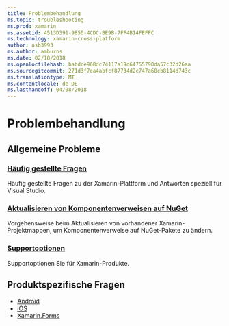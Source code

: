 ```yaml
---
title: Problembehandlung
ms.topic: troubleshooting
ms.prod: xamarin
ms.assetid: 4513D391-9850-4CDC-BE9B-7FF4B14FEFFC
ms.technology: xamarin-cross-platform
author: asb3993
ms.author: amburns
ms.date: 02/18/2018
ms.openlocfilehash: babdce968dc74117a19d64755790da57c32d26aa
ms.sourcegitcommit: 271d3f7ea4abfcf87734d2c747a68cb8114d743c
ms.translationtype: MT
ms.contentlocale: de-DE
ms.lasthandoff: 04/08/2018
---
```

# <a name="troubleshooting"></a>Problembehandlung

## <a name="general-issues"></a>Allgemeine Probleme
### <a name="frequently-asked-questionsquestionsindexmd"></a>[Häufig gestellte Fragen](questions/index.md)

Häufig gestellte Fragen zu der Xamarin-Plattform und Antworten speziell für Visual Studio.

### <a name="updating-component-references-to-nugetcomponent-nugetmd"></a>[Aktualisieren von Komponentenverweisen auf NuGet](component-nuget.md)

Vorgehensweise beim Aktualisieren von vorhandener Xamarin-Projektmappen, um Komponentenverweise auf NuGet-Pakete zu ändern.

### <a name="support-optionssupport-optionsmd"></a>[Supportoptionen](support-options.md)

Supportoptionen Sie für Xamarin-Produkte.

## <a name="product-specific-questions"></a>Produktspezifische Fragen

- [Android](~/android/troubleshooting/questions/index.md)
- [iOS](~/ios/troubleshooting/questions/index.md)
- [Xamarin.Forms](~/xamarin-forms/troubleshooting/questions/index.md)
